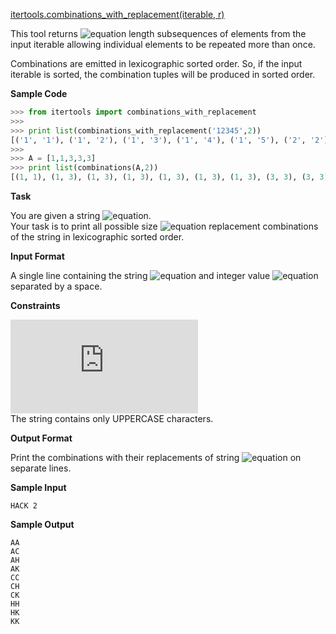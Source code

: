 [itertools.combinations_with_replacement(iterable, r)](https://docs.python.org/2/library/itertools.html#itertools.combinations_with_replacement)
 
This tool returns ![equation](http://latex.codecogs.com/svg.latex?\inline&space;r) length subsequences of elements from the input iterable allowing individual elements to be repeated more than once.

Combinations are emitted in lexicographic sorted order. So, if the input iterable is sorted, the combination tuples will be produced in sorted order.

__Sample Code__
```python
>>> from itertools import combinations_with_replacement
>>> 
>>> print list(combinations_with_replacement('12345',2))
[('1', '1'), ('1', '2'), ('1', '3'), ('1', '4'), ('1', '5'), ('2', '2'), ('2', '3'), ('2', '4'), ('2', '5'), ('3', '3'), ('3', '4'), ('3', '5'), ('4', '4'), ('4', '5'), ('5', '5')]
>>> 
>>> A = [1,1,3,3,3]
>>> print list(combinations(A,2))
[(1, 1), (1, 3), (1, 3), (1, 3), (1, 3), (1, 3), (1, 3), (3, 3), (3, 3), (3, 3)]
```
__Task__

You are given a string ![equation](http://latex.codecogs.com/svg.latex?\inline&space;S). <br> 
Your task is to print all possible size ![equation](http://latex.codecogs.com/svg.latex?\inline&space;k) replacement combinations of the string in lexicographic sorted order.

__Input Format__

A single line containing the string ![equation](http://latex.codecogs.com/svg.latex?\inline&space;S) and integer value ![equation](http://latex.codecogs.com/svg.latex?\inline&space;k) separated by a space.

__Constraints__

![equation](https://latex.codecogs.com/svg.latex?%5Cinline%200%20%3C%20k%20%5Cleq%20len%28S%29)<br> 
The string contains only UPPERCASE characters.

__Output Format__

Print the combinations with their replacements of string ![equation](http://latex.codecogs.com/svg.latex?\inline&space;S) on separate lines.

__Sample Input__
```commandline
HACK 2
```
__Sample Output__
```commandline
AA
AC
AH
AK
CC
CH
CK
HH
HK
KK
```